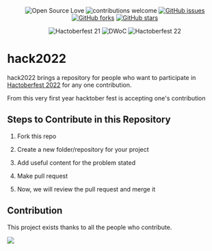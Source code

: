 <div align="center">

![Open Source Love](https://img.shields.io/badge/OpenSource-%E2%9D%A4%EF%B8%8F-green?style=flat-square&labelColor=0a192f&color=e6f1ff)
![contributions welcome](https://img.shields.io/badge/contributions-welcome-brightgreen?style=flat-square&labelColor=0a192f&color=e6f1ff)
[![GitHub issues](https://img.shields.io/github/issues/Amisha-Bishnoi/hack2022?style=social&labelColor=0a192f&color=a8b2d1)](https://github.com/semikolan-co/Graphics_no_code/issues)
[![GitHub forks](https://img.shields.io/github/forks/Amisha-Bishnoi/hack2022?style=social&labelColor=0a192f&color=a8b2d1)](https://github.com/semikolan-co/Graphics_no_code/network)
[![GitHub stars](https://img.shields.io/github/stars/Amisha-Bishnoi/hack2022?style=social&labelColor=0a192f&color=a8b2d1)](https://github.com/semikolan-co/Graphics_no_code/stargazers)
  
![Hactoberfest 21](https://img.shields.io/badge/Hactoberfest-%E2%9D%A4%EF%B8%8F-red?style=for-the-badge&labelColor=0a192f&color=64ffda)
![DWoC](https://img.shields.io/badge/DWoC-%E2%9D%A4%EF%B8%8F-red?style=for-the-badge&labelColor=0a192f&color=64ffda)
![Hactoberfest 22](https://img.shields.io/badge/Hactoberfest-%E2%9D%A4%EF%B8%8F-red?style=for-the-badge&labelColor=0a192f&color=64ffda)
</div>


# hack2022

hack2022 brings a repository for people who want to participate
in [Hactoberfest 2022](https://hacktoberfest.com/) for any one contribution.

From this very first year hacktober fest is accepting one's contribution
 
## Steps to Contribute in this Repository

 1. Fork this repo
 
 2. Create a new folder/repository for your project
 
 3. Add useful content for the problem stated
 
 4. Make pull request
 
 5. Now, we will review the pull request and merge it

## Contribution

This project exists thanks to all the people who contribute.

<a href="https://github.com/Amisha-Bishnoi/hack2022/graphs/contributors">
  <img src="https://contrib.rocks/image?repo=Amisha-Bishnoi/hack2022" />
</a>

